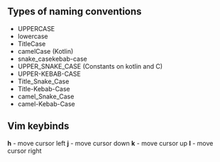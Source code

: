 ## Types of naming conventions
- UPPERCASE
- lowercase
- TitleCase
- camelCase (Kotlin)
- snake_casekebab-case
- UPPER_SNAKE_CASE (Constants on kotlin and C)
- UPPER-KEBAB-CASE
- Title_Snake_Case
- Title-Kebab-Case
- camel_Snake_Case
- camel-Kebab-Case

## Vim keybinds

**h** - move cursor left
**j** - move cursor down
**k** - move cursor up
**l** - move cursor right